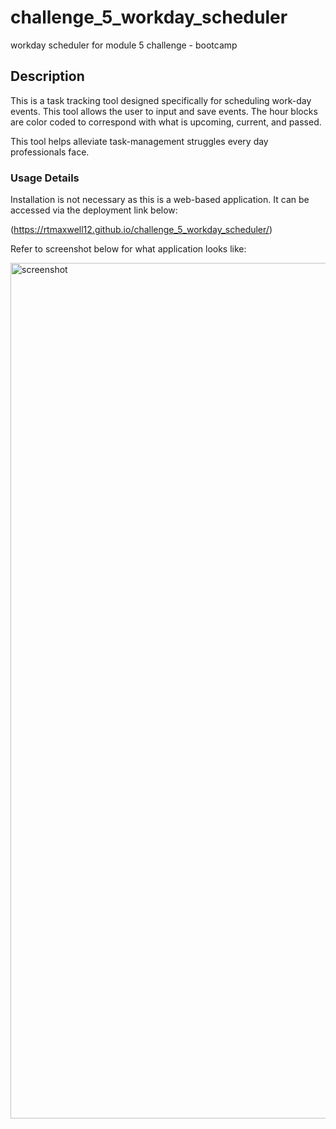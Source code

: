 # challenge_5_workday_scheduler
workday scheduler for module 5 challenge - bootcamp

## Description
This is a task tracking tool designed specifically for scheduling work-day events. This tool allows the user to input and save events. The hour blocks are color coded to correspond with what is upcoming, current, and passed.

This tool helps alleviate task-management struggles every day professionals face.

### Usage Details
Installation is not necessary as this is a web-based application. It can be accessed via the deployment link below:

(https://rtmaxwell12.github.io/challenge_5_workday_scheduler/)
  
 Refer to screenshot below for what application looks like:
  
<img width="1369" alt="screenshot" src="https://user-images.githubusercontent.com/113951402/217715916-916aa1f5-dbed-4e41-b6ad-ceb7ec59634e.png">

